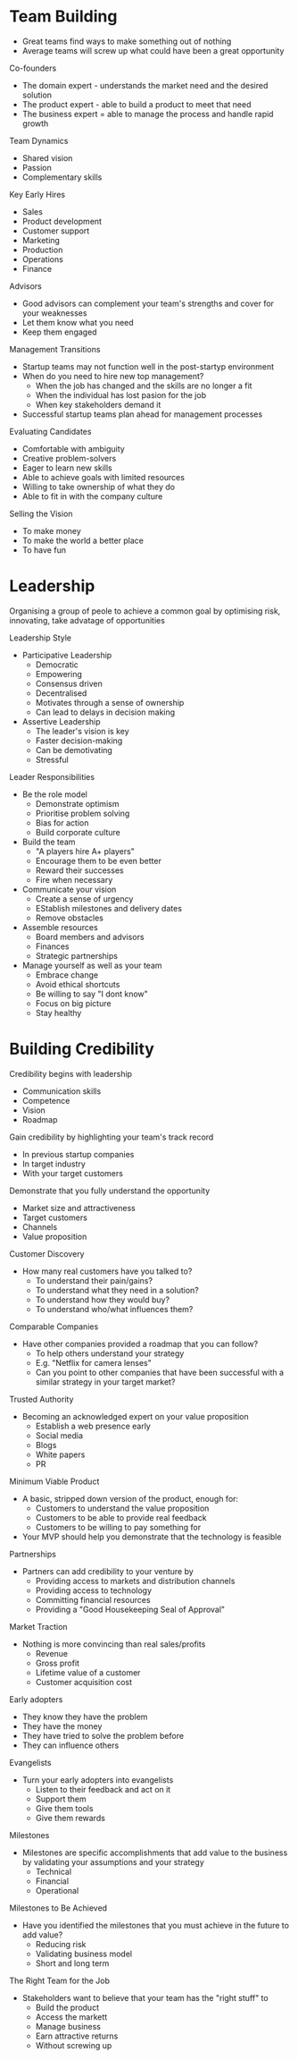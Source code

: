 # Team Building

-   Great teams find ways to make something out of nothing
-   Average teams will screw up what could have been a great opportunity

Co-founders

-   The domain expert - understands the market need and the desired solution
-   The product expert - able to build a product to meet that need
-   The business expert = able to manage the process and handle rapid growth

Team Dynamics

-   Shared vision
-   Passion
-   Complementary skills

Key Early Hires

-   Sales
-   Product development
-   Customer support
-   Marketing
-   Production
-   Operations
-   Finance

Advisors

-   Good advisors can complement your team's strengths and cover for your weaknesses
-   Let them know what you need
-   Keep them engaged

Management Transitions

-   Startup teams may not function well in the post-startyp environment
-   When do you need to hire new top management?
    -   When the job has changed and the skills are no longer a fit
    -   When the individual has lost pasion for the job
    -   When key stakeholders demand it
-   Successful startup teams plan ahead for management processes

Evaluating Candidates

-   Comfortable with ambiguity
-   Creative problem-solvers
-   Eager to learn new skills
-   Able to achieve goals with limited resources
-   Willing to take ownership of what they do
-   Able to fit in with the company culture

Selling the Vision

-   To make money
-   To make the world a better place
-   To have fun

# Leadership

Organising a group of peole to achieve a common goal by optimising risk, innovating, take advatage of opportunities

Leadership Style

-   Participative Leadership
    -   Democratic
    -   Empowering
    -   Consensus driven
    -   Decentralised
    -   Motivates through a sense of ownership
    -   Can lead to delays in decision making
-   Assertive Leadership
    -   The leader's vision is key
    -   Faster decision-making
    -   Can be demotivating
    -   Stressful

Leader Responsibilities

-   Be the role model
    -   Demonstrate optimism
    -   Prioritise problem solving
    -   Bias for action
    -   Build corporate culture
-   Build the team
    -   "A players hire A+ players"
    -   Encourage them to be even better
    -   Reward their successes
    -   Fire when necessary
-   Communicate your vision
    -   Create a sense of urgency
    -   EStablish milestones and delivery dates
    -   Remove obstacles
-   Assemble resources
    -   Board members and advisors
    -   Finances
    -   Strategic partnerships
-   Manage yourself as well as your team
    -   Embrace change
    -   Avoid ethical shortcuts
    -   Be willing to say "I dont know"
    -   Focus on big picture
    -   Stay healthy

# Building Credibility

Credibility begins with leadership

-   Communication skills
-   Competence
-   Vision
-   Roadmap

Gain credibility by highlighting your team's track record

-   In previous startup companies
-   In target industry
-   With your target customers

Demonstrate that you fully understand the opportunity

-   Market size and attractiveness
-   Target customers
-   Channels
-   Value proposition

Customer Discovery

-   How many real customers have you talked to?
    -   To understand their pain/gains?
    -   To understand what they need in a solution?
    -   To understand how they would buy?
    -   To understand who/what influences them?

Comparable Companies

-   Have other companies provided a roadmap that you can follow?
    -   To help others understand your strategy
    -   E.g. "Netflix for camera lenses"
    -   Can you point to other companies that have been successful with a similar strategy in your target market?

Trusted Authority

-   Becoming an acknowledged expert on your value proposition
    -   Establish a web presence early
    -   Social media
    -   Blogs
    -   White papers
    -   PR

Minimum Viable Product

-   A basic, stripped down version of the product, enough for:
    -   Customers to understand the value proposition
    -   Customers to be able to provide real feedback
    -   Customers to be willing to pay something for
-   Your MVP should help you demonstrate that the technology is feasible

Partnerships

-   Partners can add credibility to your venture by
    -   Providing access to markets and distribution channels
    -   Providing access to technology
    -   Committing financial resources
    -   Providing a "Good Housekeeping Seal of Approval"

Market Traction

-   Nothing is more convincing than real sales/profits
    -   Revenue
    -   Gross profit
    -   Lifetime value of a customer
    -   Customer acquisition cost

Early adopters

-   They know they have the problem
-   They have the money
-   They have tried to solve the problem before
-   They can influence others

Evangelists

-   Turn your early adopters into evangelists
    -   Listen to their feedback and act on it
    -   Support them
    -   Give them tools
    -   Give them rewards

Milestones

-   Milestones are specific accomplishments that add value to the business by validating your assumptions and your strategy
    -   Technical
    -   Financial
    -   Operational

Milestones to Be Achieved

-   Have you identified the milestones that you must achieve in the future to add value?
    -   Reducing risk
    -   Validating business model
    -   Short and long term

The Right Team for the Job

-   Stakeholders want to believe that your team has the "right stuff" to
    -   Build the product
    -   Access the markett
    -   Manage business
    -   Earn attractive returns
    -   Without screwing up
